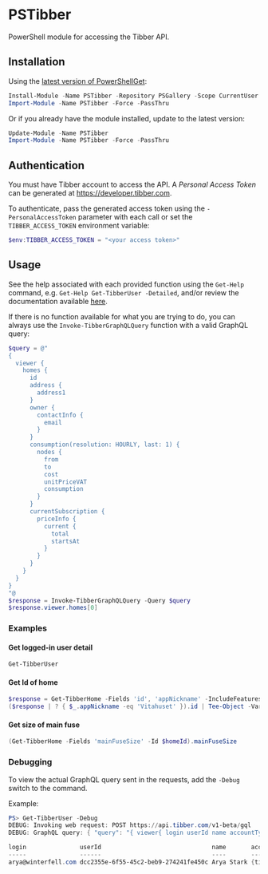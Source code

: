 # PSTibber

PowerShell module for accessing the Tibber API.

## Installation

Using the [latest version of PowerShellGet](https://www.powershellgallery.com/packages/PowerShellGet):

```powershell
Install-Module -Name PSTibber -Repository PSGallery -Scope CurrentUser -Force -PassThru
Import-Module -Name PSTibber -Force -PassThru
```

Or if you already have the module installed, update to the latest version:

```powershell
Update-Module -Name PSTibber
Import-Module -Name PSTibber -Force -PassThru
```

## Authentication

You must have Tibber account to access the API. A *Personal Access Token* can be generated at <https://developer.tibber.com>.

To authenticate, pass the generated access token using the `-PersonalAccessToken` parameter with each call or set the `TIBBER_ACCESS_TOKEN` environment variable:

```powershell
$env:TIBBER_ACCESS_TOKEN = "<your access token>"
```

## Usage

See the help associated with each provided function using the `Get-Help` command, e.g. `Get-Help Get-TibberUser -Detailed`, and/or review the documentation available [here](docs/).

If there is no function available for what you are trying to do, you can always use the `Invoke-TibberGraphQLQuery` function with a valid GraphQL query:

```powershell
$query = @"
{
  viewer {
    homes {
      id
      address {
        address1
      }
      owner {
        contactInfo {
          email
        }
      }
      consumption(resolution: HOURLY, last: 1) {
        nodes {
          from
          to
          cost
          unitPriceVAT
          consumption
        }
      }
      currentSubscription {
        priceInfo {
          current {
            total
            startsAt
          }
        }
      }
    }
  }
}
"@
$response = Invoke-TibberGraphQLQuery -Query $query
$response.viewer.homes[0]
```

### Examples

#### Get logged-in user detail

```powershell
Get-TibberUser
```

#### Get Id of home

```powershell
$response = Get-TibberHome -Fields 'id', 'appNickname' -IncludeFeatures
($response | ? { $_.appNickname -eq 'Vitahuset' }).id | Tee-Object -Variable homeId
```

#### Get size of main fuse

```powershell
(Get-TibberHome -Fields 'mainFuseSize' -Id $homeId).mainFuseSize
```

### Debugging

To view the actual GraphQL query sent in the requests, add the `-Debug` switch to the command.

Example:

```powershell
PS> Get-TibberUser -Debug
DEBUG: Invoking web request: POST https://api.tibber.com/v1-beta/gql
DEBUG: GraphQL query: { "query": "{ viewer{ login userId name accountType }}" }

login               userId                               name       accountType
-----               ------                               ----       -----------
arya@winterfell.com dcc2355e-6f55-45c2-beb9-274241fe450c Arya Stark {tibber, customer}
```
